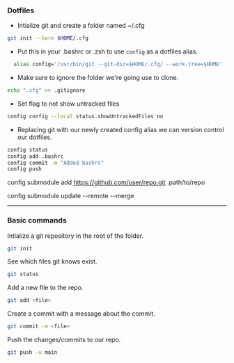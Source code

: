 ### Dotfiles
- Intialize git and create a folder named ~/.cfg
```bash
git init --bare $HOME/.cfg
```
- Put this in your .bashrc or .zsh to use `config` as a dotfiles alias.  
```bash
  alias config='/usr/bin/git --git-dir=$HOME/.cfg/ --work-tree=$HOME'
```

- Make sure to ignore the folder we're going use to clone.  
```bash
echo ".cfg" >> .gitignore
```
- Set flag to not show untracked files  
```bash
config config --local status.showUntrackedFiles no
```
- Replacing git with our newly created config alias we can version control our
  dotfiles.
```bash
config status
config add .bashrc
config commit -m "Added bashrc"
config push
```
config submodule add https://github.com/user/repo.git .path/to/repo  

config submodule update --remote --merge

- - -

### Basic commands
Intialize a git repository in the root of the folder.
```bash
git init
```
See which files git knows exist.
```bash
git status
```
Add a new file to the repo.
```bash
git add <file>
```
Create a commit with a message about the commit.
```bash
git commit -m <file>
```
Push the changes/commits to our repo.
```bash
git push -u main
```
